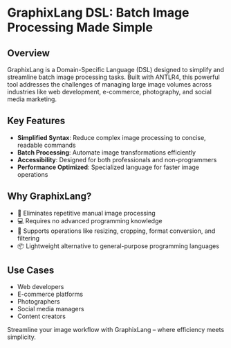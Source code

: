 # GraphixLang DSL: Batch Image Processing Made Simple

## Overview

GraphixLang is a Domain-Specific Language (DSL) designed to simplify and streamline batch image processing tasks. Built with ANTLR4, this powerful tool addresses the challenges of managing large image volumes across industries like web development, e-commerce, photography, and social media marketing.

## Key Features

- **Simplified Syntax**: Reduce complex image processing to concise, readable commands
- **Batch Processing**: Automate image transformations efficiently
- **Accessibility**: Designed for both professionals and non-programmers
- **Performance Optimized**: Specialized language for faster image operations

## Why GraphixLang?

- 🚀 Eliminates repetitive manual image processing
- 💻 Requires no advanced programming knowledge
- 🔧 Supports operations like resizing, cropping, format conversion, and filtering
- 📦 Lightweight alternative to general-purpose programming languages

## Use Cases

- Web developers
- E-commerce platforms
- Photographers
- Social media managers
- Content creators

Streamline your image workflow with GraphixLang – where efficiency meets simplicity.